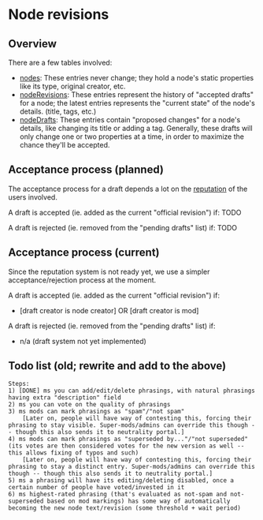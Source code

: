 # Node revisions

## Overview

There are a few tables involved:
* [nodes](https://github.com/debate-map/app/tree/main/Packages/js-common/Source/DB/nodes/@MapNode.ts): These entries never change; they hold a node's static properties like its type, original creator, etc.
* [nodeRevisions](https://github.com/debate-map/app/tree/main/Packages/js-common/Source/DB/nodeRevisions/@MapNodeRevision.ts): These entries represent the history of "accepted drafts" for a node; the latest entries represents the "current state" of the node's details. (title, tags, etc.)
* [nodeDrafts](https://github.com/debate-map/app/tree/main/Packages/js-common/Source/DB/nodeDrafts/@MapNodeDraft.ts): These entries contain "proposed changes" for a node's details, like changing its title or adding a tag. Generally, these drafts will only change one or two properties at a time, in order to maximize the chance they'll be accepted.

## Acceptance process (planned)

The acceptance process for a draft depends a lot on the [reputation](https://github.com/debate-map/app/tree/main/Docs/UserReputation.md) of the users involved.

A draft is accepted (ie. added as the current "official revision") if:
TODO

A draft is rejected (ie. removed from the "pending drafts" list) if:
TODO

## Acceptance process (current)

Since the reputation system is not ready yet, we use a simpler acceptance/rejection process at the moment.

A draft is accepted (ie. added as the current "official revision") if:
* [draft creator is node creator] OR [draft creator is mod]

A draft is rejected (ie. removed from the "pending drafts" list) if:
* n/a (draft system not yet implemented)

## Todo list (old; rewrite and add to the above)

```
Steps:
1) [DONE] ms you can add/edit/delete phrasings, with natural phrasings having extra "description" field
2) ms you can vote on the quality of phrasings
3) ms mods can mark phrasings as "spam"/"not spam"
	[Later on, people will have way of contesting this, forcing their phrasing to stay visible. Super-mods/admins can override this though -- though this also sends it to neutrality portal.]
4) ms mods can mark phrasings as "superseded by..."/"not superseded" (its votes are then considered votes for the new version as well -- this allows fixing of typos and such)
	[Later on, people will have way of contesting this, forcing their phrasing to stay a distinct entry. Super-mods/admins can override this though -- though this also sends it to neutrality portal.]
5) ms a phrasing will have its editing/deleting disabled, once a certain number of people have voted/invested in it
6) ms highest-rated phrasing (that's evaluated as not-spam and not-superseded based on mod markings) has some way of automatically becoming the new node text/revision (some threshold + wait period)
```